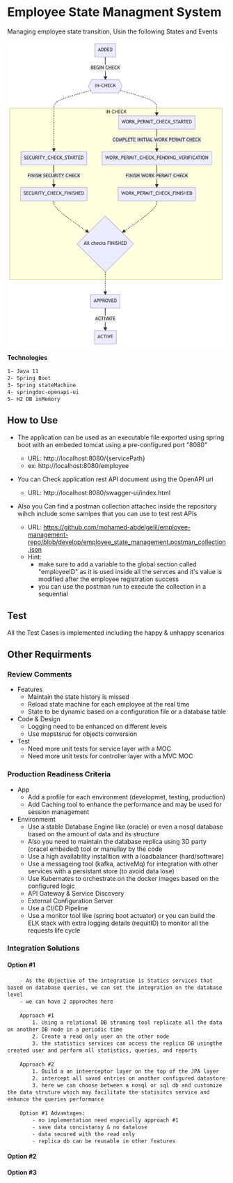 # Employee State Managment System

Managing employee state transition, Usin the following States and Events

<img src="https://github.com/mohamed-abdelgelil/employee-management-repo/raw/main/requirments/state_transition_diagram.png" alt="state_transition_diagram" width="500" height="700">


**Technologies**


    1- Java 11
    2- Spring Boot
    3- Spring stateMachine
    4- springdoc-openapi-ui
    5- H2 DB inMemory
    
 
 ## **How to Use**
 
- The application can be used as an executable file exported using spring boot with an embeded tomcat using a pre-configured port "8080"
 
     - URL: http://localhost:8080/{servicePath}
     - ex: http://localhost:8080/employee
     
- You can Check application rest API document using the OpenAPI url
    - URL: http://localhost:8080/swagger-ui/index.html
    
- Also you Can find a postman collection attachec inside the repository wihch include some samlpes that you can use to test rest APIs
    - URL: https://github.com/mohamed-abdelgelil/employee-management-repo/blob/develop/employee_state_management.postman_collection.json
    - Hint:
        - make sure to add a variable to the global section called "employeeID" as it is used inside all the servces and it's value is modified after the employee registration success
        - you can use the postman run to execute the collection in a sequential
        
        
## **Test**

All the Test Cases is implemented including the happy & unhappy scenarios


## Other Requirments

### **Review Comments**
- Features
    - Maintain the state history is missed
    - Reload state machine for each employee at the real time
    - State to be dynamic based on a configuration file or a database table
- Code & Design
    - Logging need to be enhanced on different levels
    - Use mapstsruc for objects conversion
- Test
    - Need more unit tests for service layer with a MOC
    - Need more unit tests for controller layer with a MVC MOC


### **Production Readiness Criteria**
- App
    - Add a profile for each environment (developmet, testing, production)
    - Add Caching tool to enhance the performance and may be used for session management   
- Environmemt
    - Use a stable Database Engine like (oracle) or even a nosql database based on the amount of data and its structure
    - Also you need to maintain the database replica using 3D party (oracel embeded) tool or manullay by the code
    - Use a high availability installtion with a loadbalancer (hard/software)
    - Use a messageing tool (kafka, activeMq) for integration with other services with a persistant store (to avoid data lose)
    - Use Kubernates to orchestrate on the docker images based on the configured logic
    - API Gateway & Service Discovery
    - External Configuration Server
    - Use a CI/CD Pipeline
    - Use a monitor tool like (spring boot actuator) or you can build the ELK stack with extra logging details (requitID) to monitor all the requests life cycle


### **Integration Solutions**
   #### Option #1
        - As the Objective of the integration is Statics services that based on database queries, we can set the integration on the database level
        - we can have 2 approches here
        
        Approach #1
            1. Using a relational DB straming tool replicate all the data on another DB node in a periodic time
            2. Create a read only user on the other node
            3. the statistics services can access the replica DB usingthe created user and perform all statistics, queries, and reports
            
        Approach #2    
            1. Build a an inteerceptor layer on the top of the JPA layer
            2. intercept all saved entries on another configured datastore
            3. here we can choose between a nosql or sql db and customize the data struture which may facilitate the statisitcs service and enhance the queries performance
            
        Option #1 Advantages:
            - no implementation need especially approach #1 
            - save data concistansy & no datalose
            - data secured with the read only
            - replica db can be reusable in other features
    
   #### Option #2
    
   #### Option #3
